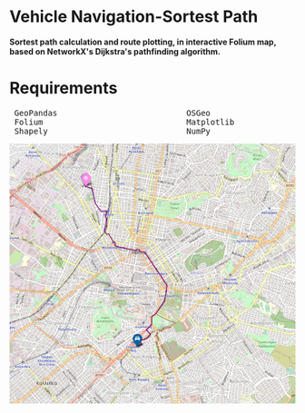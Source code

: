 # Vehicle Navigation-Sortest Path

**Sortest path calculation and route plotting, in interactive Folium map, based on NetworkX's Dijkstra's pathfinding algorithm.**

# Requirements

<pre>
 GeoPandas                           OSGeo                       OSMnx                                         
 Folium                              Matplotlib                  PyProj                 
 Shapely                             NumPy                       Contextily          
</pre>                          

![](/Project_Image.png)
